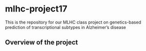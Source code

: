 # mlhc-project17
This is the repository for our MLHC class project on genetics-based prediction of transcriptional subtypes in Alzheimer’s disease
## Overview of the project
